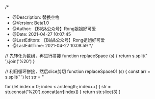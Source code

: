 /*
 * @Description: 替换空格
 * @Version: Beta1.0
 * @Author: 【B站&公众号】Rong姐姐好可爱
 * @Date: 2021-04-27 10:07:45
 * @LastEditors: 【B站&公众号】Rong姐姐好可爱
 * @LastEditTime: 2021-04-27 10:08:59
 */

// 先转化为数组，再进行拼接
function replaceSpace (s) {
  return s.split(' ').join('%20')
}

// 利用循环拼接，然后slice剪切
function replaceSpace01 (s) {
  const arr = s.split(' ')
  let str = ''

  for (let index = 0; index < arr.length; index++) {
    str = str.concat('%20').concat(arr[index])
  }
  return str.slice(3)
}
